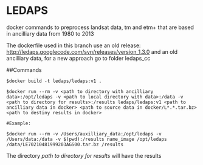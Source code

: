 # LEDAPS
docker commands to preprocess landsat data, tm and etm+ that are based in ancilliary data from 1980 to 2013

The dockerfile used in this branch use an old release: http://ledaps.googlecode.com/svn/releases/version_1.3.0 and an old ancilliary data,
for a new approach go to folder ledaps_cc

##Commands
```
$docker build -t ledaps/ledaps:v1 .

$docker run --rm -v <path to directory with ancilliary data>:/opt/ledaps -v <path to local directory with data>:/data -v <path to directory for results>:/results ledaps/ledaps:v1 <path to ancilliary data in docker> <path to source data in docker/L*.*.tar.bz> <path to destiny results in docker>

#Example:

$docker run --rm -v /Users/auxilliary_data:/opt/ledaps -v /Users/data:/data -v $(pwd):/results name_image /opt/ledaps /data/LE70210481999203AGS00.tar.bz /results
```
The directory *path to directory for results* will have the results


